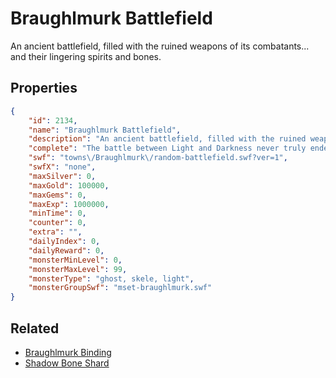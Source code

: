 # Braughlmurk Battlefield

An ancient battlefield, filled with the ruined weapons of its combatants... and their lingering spirits and bones.

## Properties

```json
{
    "id": 2134,
    "name": "Braughlmurk Battlefield",
    "description": "An ancient battlefield, filled with the ruined weapons of its combatants... and their lingering spirits and bones.",
    "complete": "The battle between Light and Darkness never truly ended.",
    "swf": "towns\/Braughlmurk\/random-battlefield.swf?ver=1",
    "swfX": "none",
    "maxSilver": 0,
    "maxGold": 100000,
    "maxGems": 0,
    "maxExp": 1000000,
    "minTime": 0,
    "counter": 0,
    "extra": "",
    "dailyIndex": 0,
    "dailyReward": 0,
    "monsterMinLevel": 0,
    "monsterMaxLevel": 99,
    "monsterType": "ghost, skele, light",
    "monsterGroupSwf": "mset-braughlmurk.swf"
}
```

## Related

- [Braughlmurk Binding](../items/7015-braughlmurk-binding.md)
- [Shadow Bone Shard](../items/7016-shadow-bone-shard.md)

